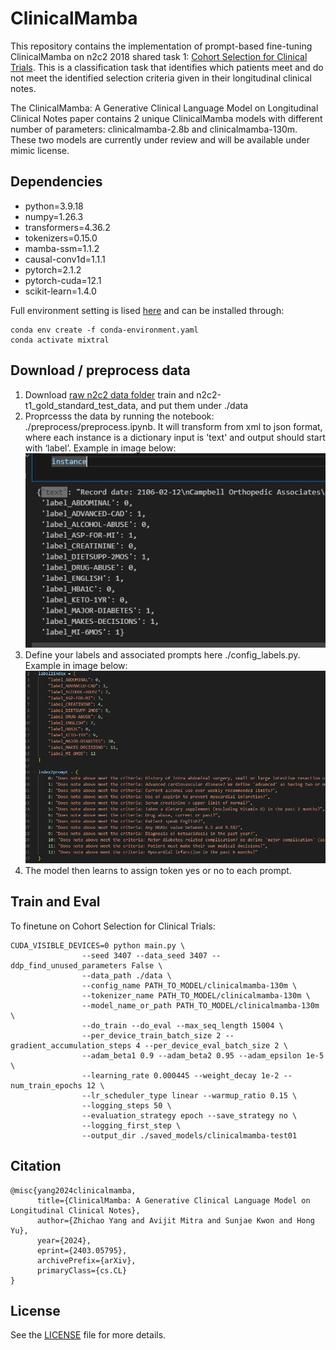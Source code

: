 # ClinicalMamba

This repository contains the implementation of prompt-based fine-tuning ClinicalMamba on n2c2 2018 shared task 1: [Cohort Selection for Clinical Trials](https://www.semanticscholar.org/paper/Cohort-selection-for-clinical-trials%3A-n2c2-2018-1-Stubbs-Filannino/29dfdb6bf2b44ea57525a6b89b72cb74413fb5a5). 
This is a classification task that identifies which patients meet and do not meet the identified selection criteria given in their longitudinal clinical notes.

The ClinicalMamba: A Generative Clinical Language Model on Longitudinal Clinical Notes paper contains 2 unique ClinicalMamba models with different number of parameters: clinicalmamba-2.8b and clinicalmamba-130m. These two models are currently under review and will be available under mimic license.


## Dependencies

* python=3.9.18
* numpy=1.26.3
* transformers=4.36.2
* tokenizers=0.15.0
* mamba-ssm=1.1.2
* causal-conv1d=1.1.1
* pytorch=2.1.2
* pytorch-cuda=12.1
* scikit-learn=1.4.0 

Full environment setting is lised [here](conda-environment.yaml) and can be installed through:

```
conda env create -f conda-environment.yaml
conda activate mixtral
```

## Download / preprocess data
1. Download [raw n2c2 data folder](https://portal.dbmi.hms.harvard.edu/projects/n2c2-nlp/) train and n2c2-t1_gold_standard_test_data, and put them under ./data
2. Proprcesss the data by running the notebook: ./preprocess/preprocess.ipynb. It will transform from xml to json format, where each instance is a dictionary input is 'text' and output should start with ‘label’. Example in image below:
![](image/image2024-2-20_11-57-14.png)
3. Define your labels and associated prompts here ./config_labels.py. Example in image below:
![](image/image2024-2-20_12-20-21.png)
4. The model then learns to assign token yes or no to each prompt.



## Train and Eval

To finetune on Cohort Selection for Clinical Trials:
```
CUDA_VISIBLE_DEVICES=0 python main.py \
                --seed 3407 --data_seed 3407 --ddp_find_unused_parameters False \
                --data_path ./data \
                --config_name PATH_TO_MODEL/clinicalmamba-130m \
                --tokenizer_name PATH_TO_MODEL/clinicalmamba-130m \
                --model_name_or_path PATH_TO_MODEL/clinicalmamba-130m \
                --do_train --do_eval --max_seq_length 15004 \
                --per_device_train_batch_size 2 --gradient_accumulation_steps 4 --per_device_eval_batch_size 2 \
                --adam_beta1 0.9 --adam_beta2 0.95 --adam_epsilon 1e-5  \
                --learning_rate 0.000445 --weight_decay 1e-2 --num_train_epochs 12 \
                --lr_scheduler_type linear --warmup_ratio 0.15 \
                --logging_steps 50 \
                --evaluation_strategy epoch --save_strategy no \
                --logging_first_step \
                --output_dir ./saved_models/clinicalmamba-test01
```         


## Citation
```
@misc{yang2024clinicalmamba,
      title={ClinicalMamba: A Generative Clinical Language Model on Longitudinal Clinical Notes}, 
      author={Zhichao Yang and Avijit Mitra and Sunjae Kwon and Hong Yu},
      year={2024},
      eprint={2403.05795},
      archivePrefix={arXiv},
      primaryClass={cs.CL}
}
```

## License

See the [LICENSE](LICENSE) file for more details.
